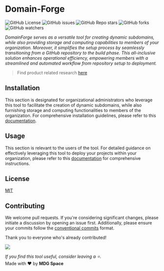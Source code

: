 # Domain-Forge

![GitHub License](https://img.shields.io/github/license/mdgspace/domain-forge)
![GitHub issues](https://img.shields.io/github/issues/mdgspace/domain-forge)
![GitHub Repo stars](https://img.shields.io/github/stars/mdgspace/domain-forge)
![GitHub forks](https://img.shields.io/github/forks/mdgspace/domain-forge)
![GitHub watchers](https://img.shields.io/github/watchers/mdgspace/domain-forge)


_DomainForge serves as a versatile tool for creating dynamic subdomains, while also providing storage and computing capabilities to members of your organization. Moreover, it simplifies the setup process by seamlessly transitioning from a GitHub repository to the build phase. This all-inclusive solution enhances operational efficiency, empowering members with a streamlined and automated workflow from repository setup to deployment._   

> Find product related research
[here](https://obvious-acrylic-f12.notion.site/DomainForge-A-dynamic-sub-domain-creator-e860af60894e4a3bb0482ea3dd746451)

## Installation

This section is designated for organizational administrators who leverage this tool to facilitate the creation of dynamic subdomains, while also furnishing storage and computing functionalities to members of the organization. For comprehensive installation guidelines, please refer to this [documentation](./docs/admin/README.md).

## Usage

This section is relevant to the users of the tool. For detailed guidance on effectively leveraging this tool to deploy your projects within your organization, please refer to this [documentation](./docs/users/README.md) for comprehensive instructions. 

## License

[MIT](./LICENSE.md)

## Contributing

We welcome pull requests. If you're considering significant changes, please initiate a discussion by opening an issue first. Additionally, please ensure your commits follow the [conventional commits](https://www.conventionalcommits.org/en/v1.0.0/#summary) format.

Thank you to everyone who's already contributed!   

![](https://contrib.rocks/image?repo=mdgspace/domain-forge)

*If you find this tool useful, consider leaving a :star:.*   
Made with :heart: by **MDG Space**
